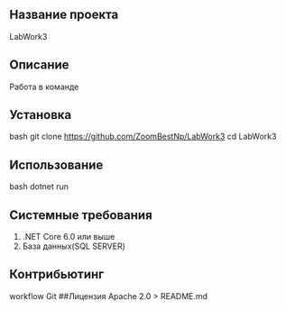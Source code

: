 ##  Название проекта
LabWork3
## Описание
Работа в команде
## Установка
bash git clone https://github.com/ZoomBestNp/LabWork3 cd LabWork3
## Использование
bash dotnet run
## Системные требования
1. .NET Core 6.0 или выше
2. База данных(SQL SERVER)
## Контрибьютинг
workflow Git
##Лицензия
Apache 2.0 > README.md
